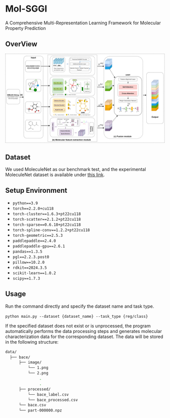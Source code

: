 # Mol-SGGI
A Comprehensive Multi-Representation Learning Framework for Molecular Property Prediction

## OverView<br>

![Mol-SGGI framework diagram](image/Mol-SGGI%20framework%20diagram.png)

## Dataset
We used MoleculeNet as our benchmark test, and the experimental MoleculeNet dataset is available under [this link](https://moleculenet.org/datasets-1).

## Setup Environment
- `python==3.9`
- `torch==2.2.0+cu118`
- `torch-cluster==1.6.3+pt22cu118`
- `torch-scatter==2.1.2+pt22cu118`
- `torch-sparse==0.6.18+pt22cu118`
- `torch-spline-conv==1.2.2+pt22cu118`
- `torch-geometric==2.5.3`
- `paddlepaddle==2.4.0`
- `paddlepaddle-gpu==2.6.1`
- `pandas==1.3.5`
- `pgl==2.2.3.post0`
- `pillow==10.2.0`
- `rdkit==2024.3.5`
- `scikit-learn==1.0.2`
- `scipy==1.7.3`

## Usage
Run the command directly and specify the dataset name and task type. <br>

`python main.py --dataset {dataset_name} --task_type {reg/class}`

If the specified dataset does not exist or is unprocessed, the program automatically performs the data processing steps and generates molecular characterization data for the corresponding dataset. The data will be stored in the following structure:
```bash
data/
  ├── bace/
      ├── image/
          └── 1.png
          └── 2.png
               .
               .
      ├── processed/
          └── bace_label.csv
          └── bace_processed.csv
      └── bace.csv
      └── part-000000.npz
